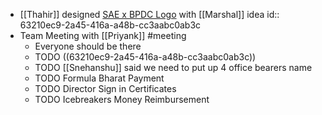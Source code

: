 - [[Thahir]] designed [SAE x BPDC Logo](https://drive.google.com/file/d/1UOhlgiXB5P3WpOy7nmr3UKEW5oc_Jelw/preview) with [[Marshal]] idea
  id:: 63210ec9-2a45-416a-a48b-cc3aabc0ab3c
- Team Meeting with [[Priyank]] #meeting
	- Everyone should be there
	- TODO ((63210ec9-2a45-416a-a48b-cc3aabc0ab3c))
	- TODO [[Snehanshu]] said we need to put up 4 office bearers name
	- TODO Formula Bharat Payment
	- TODO Director Sign in Certificates
	- TODO Icebreakers Money Reimbursement